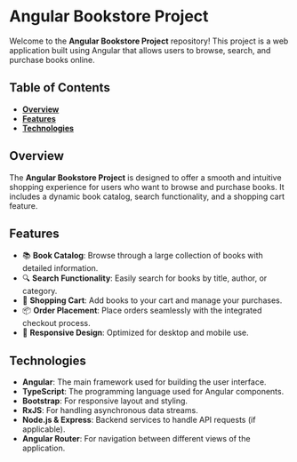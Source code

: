 # **Angular Bookstore Project**

Welcome to the **Angular Bookstore Project** repository! This project is a web application built using Angular that allows users to browse, search, and purchase books online.

## **Table of Contents**
- **[Overview](#overview)**
- **[Features](#features)**
- **[Technologies](#technologies)**

## **Overview**
The **Angular Bookstore Project** is designed to offer a smooth and intuitive shopping experience for users who want to browse and purchase books. It includes a dynamic book catalog, search functionality, and a shopping cart feature.

## **Features**
- 📚 **Book Catalog**: Browse through a large collection of books with detailed information.
- 🔍 **Search Functionality**: Easily search for books by title, author, or category.
- 🛒 **Shopping Cart**: Add books to your cart and manage your purchases.
- 📦 **Order Placement**: Place orders seamlessly with the integrated checkout process.
- 📱 **Responsive Design**: Optimized for desktop and mobile use.

## **Technologies**
- **Angular**: The main framework used for building the user interface.
- **TypeScript**: The programming language used for Angular components.
- **Bootstrap**: For responsive layout and styling.
- **RxJS**: For handling asynchronous data streams.
- **Node.js & Express**: Backend services to handle API requests (if applicable).
- **Angular Router**: For navigation between different views of the application.
